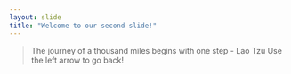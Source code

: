 ```yaml
---
layout: slide
title: "Welcome to our second slide!"
---
```

> The journey of a thousand miles begins with one step - Lao Tzu
Use the left arrow to go back!
 
